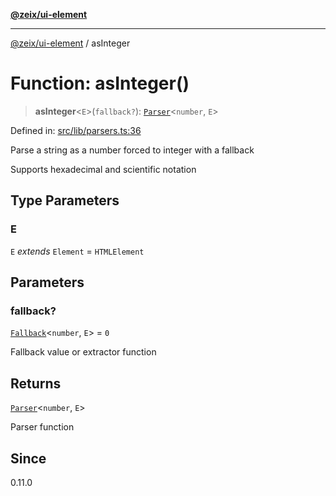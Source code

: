 [**@zeix/ui-element**](../README.md)

***

[@zeix/ui-element](../globals.md) / asInteger

# Function: asInteger()

> **asInteger**\<`E`\>(`fallback?`): [`Parser`](../type-aliases/Parser.md)\<`number`, `E`\>

Defined in: [src/lib/parsers.ts:36](https://github.com/zeixcom/ui-element/blob/59d79a082870e892722e0aaa0f251617218ab48f/src/lib/parsers.ts#L36)

Parse a string as a number forced to integer with a fallback

Supports hexadecimal and scientific notation

## Type Parameters

### E

`E` *extends* `Element` = `HTMLElement`

## Parameters

### fallback?

[`Fallback`](../type-aliases/Fallback.md)\<`number`, `E`\> = `0`

Fallback value or extractor function

## Returns

[`Parser`](../type-aliases/Parser.md)\<`number`, `E`\>

Parser function

## Since

0.11.0
